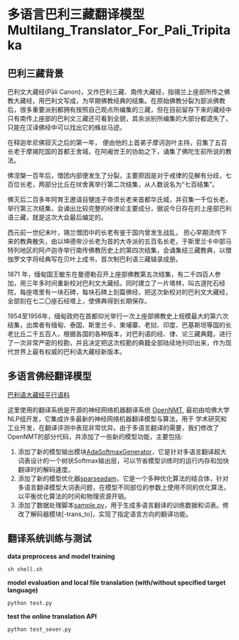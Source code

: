 # 多语言巴利三藏翻译模型 Multilang_Translator_For_Pali_Tripitaka


## 巴利三藏背景
巴利文大藏经(Pāli Canon)，又作巴利三藏、南传大藏经，指锡兰上座部所传之佛教大藏经，用巴利文写成，为早期佛教经典的结集。在原始佛教分裂为部派佛教后，很多重要派别都拥有按照自己观点所编集的三藏，但在目前留存下来的藏经中只有南传上座部的巴利文三藏还可看到全貌，其余派别所编集的大部分都遗失了，只能在汉译佛经中可以找出它的蛛丝马迹。

在释迦牟尼佛寂灭之后的第一年， 便由他的上首弟子摩诃迦叶主持，召集了五百长老于摩揭陀国的首都王舍城，在阿阇世王的协助之下，诵集了佛陀生前所说的教法。

佛涅槃一百年后，僧团内部便发生了分裂，主要原因是对于戒律的见解有分歧，七百位长老，两部分比丘在吠舍离举行第二次结集，从人数说名为“七百结集”。

佛灭后二百多年阿育王邀请目犍连子帝须长老来首都华氏城，并召集一千位长老，举行第三次结集，会诵出比较完整的经律论主要成分，据说今日存在的上座部巴利语三藏，就是这次大会最后编定的。

西元前一世纪末叶，锡兰僧团中的长老有鉴于国内曾发生战乱， 担心早期流传下来的教典散失，由以坤德帝沙长老为首的大寺派的五百名长老，于斯里兰卡中部马特列地区的阿卢迦寺举行南传佛教历史上的第四次结集，会诵集结三藏教典，以僧伽罗文字将经典写在贝叶上成书，首次制巴利语三藏辑录成册。

1871 年，缅甸国王敏东在曼德勒召开上座部佛教第五次结集，有二千四百人参加，用三年多时间重新校对巴利文大藏经。同时建立了一片塔林，叫古道陀石经院，每座塔里有一块石碑，每块石碑上刻篇佛经，把这次新校对的巴利文大藏经，全部刻在七二〇座石经塔上，使佛典得到长期保存。

1954至1956年，缅甸政府在首都仰光举行一次上座部佛教史上规模最大的第六次结集，出席者有缅甸、泰国、斯里兰卡、柬埔寨、老挝、印度、巴基斯坦等国的长老比丘二千五百人，根据各国的各种版本，对巴利语的经、律、论三藏典籍，进行了一次非常严密的校勘，并且决定把这次校勘的典籍全部陆续地刊印出来，作为现代世界上最有权威的巴利语大藏经新版本。

## 多语言佛经翻译模型

[巴利语大藏经平行语料](https://github.com/x39826/Pali_Tripitaka)

这里使用的翻译系统是开源的神经网络机器翻译系统 [OpenNMT](http://opennmt.net/), 最初由哈佛大学NLP组开发，它集成许多最新的神经网络机器翻译模型与算法，用于 学术研究和工业开发，在翻译评测中表现非常优异。由于多语言翻译的需要，我们修改了OpenNMT的部分代码，并添加了一些新的模型功能，主要包括:

1. 添加了新的模型输出模块[AdaSoftmaxGenerator](https://github.com/x39826/Multilang_Translator_For_Pali_Tripitaka/blob/master/OpenNMT_py/onmt/modules/AdaSoftmaxGenerator.py)，它是针对多语言翻译超大词表设计的一个树状Softmax输出层，可以节省模型训练时的运行内存和加快翻译时的解码速度。
2. 添加了新的模型优化器[sparseadam](https://github.com/x39826/Multilang_Translator_For_Pali_Tripitaka/blob/master/OpenNMT_py/onmt/utils/optimizers.py)，它是一个多种优化算法的结合体，针对多语言翻译模型大词表问题，在模型不同部位的参数上使用不同的优化算法，以平衡优化算法的时间和物理资源开销。
3. 添加了数据处理脚本[sample.py](https://github.com/x39826/Multilang_Translator_For_Pali_Tripitaka/blob/master/sample.py)，用于生成多语言翻译的训练数据和词表。修改了解码器模块[-trans_to]，实现了指定语言方向的翻译功能。

## 翻译系统训练与测试
**data preprocess and model training**
```
sh shell.sh
```
**model evaluation and local file translation (with/without specified target language)**
```
python test.py
```
**test the online translation API**
```
python test_sever.py
```
